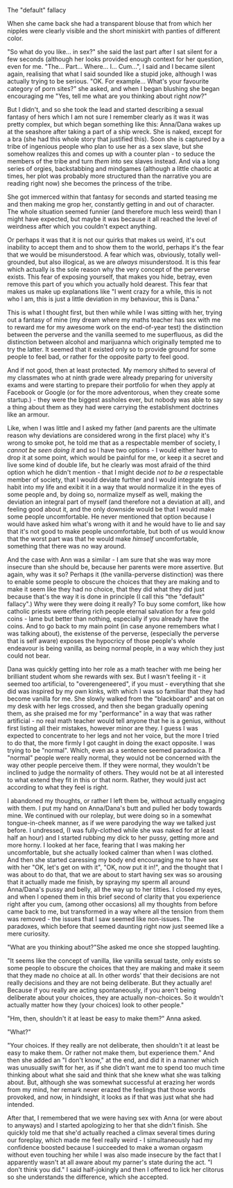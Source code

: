 The "default" fallacy

When she came back she had a transparent blouse that from which her nipples were clearly visible and the short miniskirt with panties of different color.

<span class="voice-anna"> "So what do you like... in sex?"</span> she said the last part after I sat silent for a few seconds (although her looks provided enough context for her question, even for me. <span class="voice-maxim">"The... Part... Where... I... Cum..."</span>, I said and I became silent again, realising that what I said sounded like a stupid joke, although I was actually trying to be serious. "OK. For example... What's your favourite category of porn sites?" she asked, and when I began blushing she began encouraging me "Yes, tell me what are you thinking about right *now*?"

But I didn't, and so she took the lead and started describing a sexual fantasy of hers which I am not sure I remember clearly as it was it was pretty complex, but which began something like this: Anna/Dana wakes up at the seashore after taking a part of a ship wreck. She is naked, except for a bra (she had this whole story that justified this). Soon she is captured by a tribe of ingenious people who plan to use her as a sex slave, but she somehow realizes this and comes up with a counter plan - to seduce the members of the tribe and turn *them* into sex slaves instead. And via a long series of orgies, backstabbing and mindgames (although a little chaotic at times, her plot was probably more structured than the narrative you are reading right now) she becomes the princess of the tribe.

She got immerced within that fantasy for seconds and started teasing me and then making me grop her, constantly getting in and out of character. The whole situation seemed funnier (and therefore much less weird) than I might have expected, but maybe it was because it all reached the level of weirdness after which you couldn't expect anything.

Or perhaps it was that it is not our quirks that makes us weird, it's out inability to accept them and to show them to the world, perhaps it's the fear that we would be misunderstood. A fear which was, obviously, totally well-grounded, but also illogical, as we are *always* misunderstood. It is this fear which actually is the sole reason why the very concept of the perverse exists. This fear of exposing yourself, that makes you hide, betray, even remove this part of you which you actually hold dearest. This fear that makes us make up explanations like "I went crazy for a while, this is not who I am, this is just a little deviation in my behaviour, this is Dana."

This is what I thought first, but then while while I was sitting with her, trying out a fantasy of mine (my dream where my maths teacher has sex with me to reward me for my awesome work on the end-of-year test) the distinction between the perverse and the vanilla seemed to me superfluous, as did the distinction between alcohol and marijuanna which originally tempted me to try the latter. It seemed that it existed only so to provide ground for some people to feel bad, or rather for the opposite party to feel good.

And if not good, then at least protected. My memory shifted to several of my classmates who at ninth grade were already preparing for university exams and were starting to prepare their portfolio for when they apply at Facebook or Google (or for the more adventorous, when they create some startup.) - they were the biggest assholes ever, but nobody was able to say a thing about them as they had were carrying the establishment doctrines like an armour. 

Like, when I was little and I asked my father (and parents are the ultimate reason why deviations are considered wrong in the first place) why it's wrong to smoke pot, he told me that as a respectable member of society, I *cannot be seen doing it* and so I have two options - I would either have to drop it at some point, which would be painful for me, or keep it a secret and live some kind of double life, but he clearly was most afraid of the third option which he didn't mention - that I might decide *not to be a* respectable member of society, that I would deviate further and I would integrate this habit into my life and exibit it in a way that would normalize it in the eyes of some people and, by doing so, normalize myself as well, making the deviation an integral part of myself (and therefore not a deviation at all), and feeling good about it, and the only downside would be that I would make some people uncomfortable. He never mentioned that option because I would have asked him what's wrong with it and he would have to lie and say that it's not good to make people uncomfortable, but both of us would know that the worst part was that he would make *himself* uncomfortable, something that there was no way around. 

And the case with Ann was a similar - I am sure that she was way more insecure than she should be, because her parents were more assertive. But again, why was it so? Perhaps it (the vanilla-perverse distinction) was there to enable some people to obscure the choices that they are making and to make it seem like they had no choice, that they did what they did just because that's the way it is done in principle (I call this "the "default" fallacy".) Why were they were doing it really? To buy some comfort, like how catholic priests were offering rich people eternal salvation for a few gold coins - lame but better than nothing, especially if you already have the coins. And to go back to my main point (in case anyone remembers what I was talking about), the existense of the perverse, (especially the perverse that is self aware) exposes the hypocricy of those people's whole endeavour is being vanilla, as being normal people, in a way which they just could not bear. 

Dana was quickly getting into her role as a math teacher with me being her brilliant student whom she rewards with sex. But I wasn't feeling it - it seemed too artificial, to "overengeneered", if you must - everything that she did was inspired by my own kinks, with which I was so familiar that they had become vanilla for me. She slowly walked from the "blackboard" and sat on my desk with her legs crossed, and then she began gradually opening them, as she praised me for my "performance" in a way that was rather artificial - no real math teacher would tell anyone that he is a genius, without first listing all their mistakes, however minor are they. I guess I was expected to concentrate to her legs and not her voice, but the more I tried to do that, the more firmly I got caught in doing the exact opposite. I was trying to be "normal". Which, even as a sentence seemed paradoxica. If "normal" people were really normal, they would not be concerned with the way other people perceive them. If they were normal, they wouldn't be inclined to judge the normality of others. They would not be at all interested to what extend they fit in this or that norm. Rather, they would just act according to what they feel is right. 

I abandoned my thoughts, or rather I left them be, without actually engaging with them. I put my hand on Anna/Dana's butt and pulled her body towards mine. We continued with our roleplay, but were doing so in a somewhat tongue-in-cheek manner, as if we were parodying the way we talked just before. I undressed, (I was fully-clothed while she was naked for at least half an hour) and I started rubbing my dick to her pussy, getting more and more horny. I looked at her face, fearing that I was making her uncomfortable, but she actually looked calmer than when I was clothed. And then she started caressing my body end encouraging me to have sex with her <span class="voice-anna">"OK, let's get on with it"</span>, <span class="voice-anna">"OK, now put it in!"</span>, and the thought that I was about to do that, that we are about to start having sex was so arousing that it actually made me finish, by spraying my sperm all around Anna/Dana's pussy and belly, all the way up to her titties. I closed my eyes, and when I opened them in this brief second of clarity that you experience right after you cum, (among other occasions) all my thoughts from before came back to me, but transformed in a way where all the tension from them was removed - the issues that I saw seemed like non-issues. The paradoxes, which before that seemed daunting right now just seemed like a mere curiosity.

 <span class="voice-anna">"What are you thinking about?"</span>She asked me once she stopped laughting.

 <span class="voice-maxim">"It seems like the concept of vanilla, like vanilla sexual taste, only exists so some people to obscure the choices that they are making and make it seem that they made no choice at all. In other words' that their decisions are not really decisions and they are not being deliberate. But they actually are! Because if you really are acting spontaneously, if you aren't being deliberate about your choices, they are actually non-choices. So it wouldn't actually matter how they (your choices) look to other people."</span>

 <span class="voice-anna">"Hm, then, shouldn't it at least be easy to make them?" </span>Anna asked. 

 <span class="voice-maxim">"What?"</span>

 <span class="voice-anna">"Your choices. If they really are not deliberate, then shouldn't it at least be easy to make them. Or rather not make them, but experience them."</span> And then she added an  <span class="voice-anna">"I don't know,"</span> at the end, and did it in a manner which was unusually swift for her, as if she didn't want me to spend too much time thinking about what she said and think that she knew what she was talking about. But, although she was somewhat successful at erazing her words from my mind, her remark never erazed the feelings that those words provoked, and now, in hindsight, it looks as if that was just what she had intended.

After that, I remembered that we were having sex with Anna (or were about to anyways) and I started apologizing to her that she didn't finish. She quickly told me that she'd actually reached a climax several times during our foreplay, which made me feel really weird - I simultaneously had my confidence boosted because I succeeded to make a woman orgasm without even touching her while I was also made insecure by the fact that I apparently wasn't at all aware about my parner's state during the act. <span class="voice-maxim">"I don't think you did."</span> I said half-jokingly and then I offered to lick her clitorus so she understands the difference, which she accepted.
